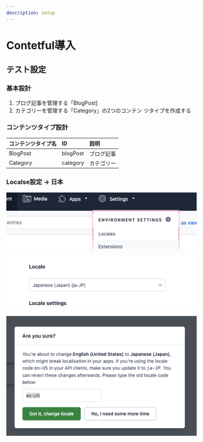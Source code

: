 ```yaml
---
description: setup
---
```


# Contetful導入

## テスト設定

### 基本設計

1. プログ記事を管理する「BlogPost\]
2. カテゴリーを管理する「Category」の2つのコンテン ツタイプを作成する

### コンテンツタイプ設計

| コンテンツタイプ名  | ID | 説明 |
| :--- | :--- | :--- |
| BlogPost | blogPost | ブログ記事 |
| Category | category | カテゴリー |

### Localse設定 -&gt; 日本

![](../.gitbook/assets/image%20%285%29.png)

![](../.gitbook/assets/image%20%286%29.png)

![](../.gitbook/assets/image%20%284%29.png)

